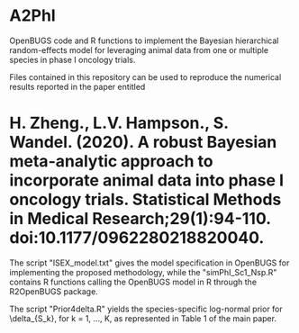 # A2PhI
OpenBUGS code and R functions to implement the Bayesian hierarchical random-effects model for leveraging animal data from one or multiple species in phase I oncology trials. 

Files contained in this repository can be used to reproduce the numerical results reported in the paper entitled
# H. Zheng., L.V. Hampson., S. Wandel. (2020). A robust Bayesian meta-analytic approach to incorporate animal data into phase I oncology trials. Statistical Methods in Medical Research;29(1):94-110. doi:10.1177/0962280218820040.

The script "ISEX_model.txt" gives the model specification in OpenBUGS for implementing the proposed methodology, while the "simPhI_Sc1_Nsp.R" contains R functions calling the OpenBUGS model in R through the R2OpenBUGS package. 

The script "Prior4delta.R" yields the species-specific log-normal prior for \delta_{S_k}, for k = 1, ..., K, as represented in Table 1 of the main paper.
